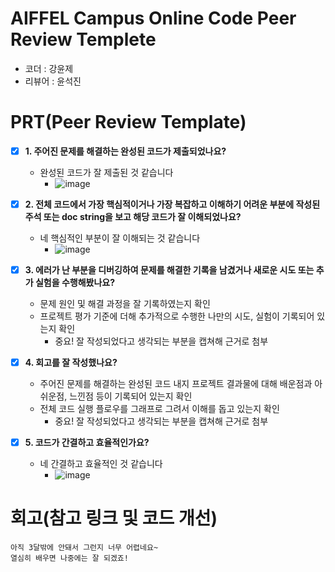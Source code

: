 # AIFFEL Campus Online Code Peer Review Templete
- 코더 : 강윤제
- 리뷰어 : 윤석진


# PRT(Peer Review Template)
- [x]  **1. 주어진 문제를 해결하는 완성된 코드가 제출되었나요?**
    - 완성된 코드가 잘 제출된 것 같습니다
        - ![image](https://github.com/user-attachments/assets/a56e3e0b-2602-4ed2-b04d-54a3b50bc093)

- [x]  **2. 전체 코드에서 가장 핵심적이거나 가장 복잡하고 이해하기 어려운 부분에 작성된 
주석 또는 doc string을 보고 해당 코드가 잘 이해되었나요?**
    - 네 핵심적인 부분이 잘 이해되는 것 같습니다
        - ![image](https://github.com/user-attachments/assets/755627b3-ad65-4113-95a5-328dd70c46ce)

- [x]  **3. 에러가 난 부분을 디버깅하여 문제를 해결한 기록을 남겼거나
새로운 시도 또는 추가 실험을 수행해봤나요?**
    - 문제 원인 및 해결 과정을 잘 기록하였는지 확인
    - 프로젝트 평가 기준에 더해 추가적으로 수행한 나만의 시도, 
    실험이 기록되어 있는지 확인
        - 중요! 잘 작성되었다고 생각되는 부분을 캡쳐해 근거로 첨부
        
- [x]  **4. 회고를 잘 작성했나요?**
    - 주어진 문제를 해결하는 완성된 코드 내지 프로젝트 결과물에 대해
    배운점과 아쉬운점, 느낀점 등이 기록되어 있는지 확인
    - 전체 코드 실행 플로우를 그래프로 그려서 이해를 돕고 있는지 확인
        - 중요! 잘 작성되었다고 생각되는 부분을 캡쳐해 근거로 첨부
        
- [x]  **5. 코드가 간결하고 효율적인가요?**
    - 네 간결하고 효율적인 것 같습니다
        - ![image](https://github.com/user-attachments/assets/384f5449-f333-42a9-b82c-ecad3714c7e6)



# 회고(참고 링크 및 코드 개선)
```
아직 3달밖에 안돼서 그런지 너무 어렵네요~
열심히 배우면 나중에는 잘 되겠죠!
```
